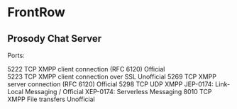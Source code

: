 # FrontRow



## Prosody Chat Server

Ports:

5222 TCP     XMPP client connection (RFC 6120)        Official  
5223 TCP     XMPP client connection over SSL          Unofficial
5269 TCP     XMPP server connection (RFC 6120)        Official
5298 TCP UDP XMPP JEP-0174: Link-Local Messaging /    Official
             XEP-0174: Serverless Messaging
8010 TCP     XMPP File transfers                      Unofficial  

